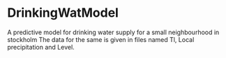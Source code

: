 # DrinkingWatModel
A predictive model for drinking water supply for a small neighbourhood in stockholm 
The data for the same is given in files named Tl, Local precipitation and Level. 
